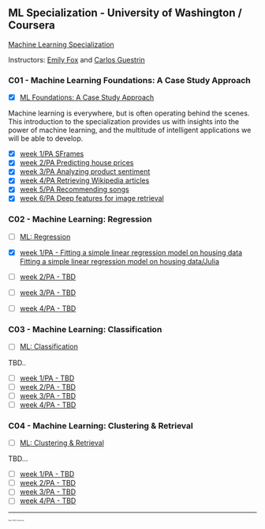 ## ML Specialization - University of Washington / Coursera

[Machine Learning Specialization](https://www.coursera.org/specializations/machine-learning)

Instructors: [Emily Fox](https://www.coursera.org/instructor/~14032411) and [Carlos Guestrin](https://www.coursera.org/instructor/guestrin)  


### C01 - Machine Learning Foundations: A Case Study Approach
 - [x] [ML Foundations: A Case Study Approach](https://www.coursera.org/learn/ml-foundations/home/welcome)

Machine learning is everywhere, but is often operating behind the scenes.  
This introduction to the specialization provides us with insights into the power of machine learning, and the multitude of intelligent applications we will be able to develop.

 - [x] [week 1/PA SFrames](https://github.com/pascal-p/ML_UW_Spec/blob/main/C01/w01/C01w01_SFrames.ipynb)
 - [x] [week 2/PA Predicting house prices](https://github.com/pascal-p/ML_UW_Spec/blob/main/C01/w02/C01w02_Linear_Regression.ipynb)
 - [x] [week 3/PA Analyzing product sentiment](https://github.com/pascal-p/ML_UW_Spec/blob/main/C01/w03/C01w03_Sentiment_Classifier.ipynb)
 - [x] [week 4/PA Retrieving Wikipedia articles](https://github.com/pascal-p/ML_UW_Spec/blob/main/C01/w04/C01w04_Retrieving_Wikipedia_Articles.ipynb)
 - [x] [week 5/PA Recommending songs](https://github.com/pascal-p/ML_UW_Spec/blob/main/C01/w05/C01w05_Recommending_Songs.ipynb)
 - [x] [week 6/PA Deep features for image retrieval](https://github.com/pascal-p/ML_UW_Spec/blob/main/C01/w06/C01w06_Deep%20Features%20for%20Image%20Retrieval.ipynb)

### C02 - Machine Learning: Regression
 - [ ] [ML: Regression](https://www.coursera.org/learn/ml-regression)

 
 - [x] [week 1/PA - Fitting a simple linear regression model on housing data](https://github.com/pascal-p/ML_UW_Spec/blob/main/C02/w01/C02w01_nb_pa.ipynb)<br />
       [Fitting a simple linear regression model on housing data/Julia](https://github.com/pascal-p/ML_UW_Spec/blob/main/C02/w01/C02w01_nb_pa.jl)
 - [ ] [week 2/PA - TBD]()
 - [ ] [week 3/PA - TBD]()
 - [ ] [week 4/PA - TBD]()

### C03 - Machine Learning: Classification
 - [ ] [ML: Classification](https://www.coursera.org/learn/ml-classification)

TBD..

  - [ ] [week 1/PA - TBD]()
  - [ ] [week 2/PA - TBD]()
  - [ ] [week 3/PA - TBD]()
  - [ ] [week 4/PA - TBD]()

### C04 - Machine Learning: Clustering & Retrieval
 - [ ] [ML: Clustering & Retrieval](https://www.coursera.org/learn/ml-clustering-and-retrieval)

TBD...

  - [ ] [week 1/PA - TBD]()
  - [ ] [week 2/PA - TBD]()
  - [ ] [week 3/PA - TBD]()
  - [ ] [week 4/PA - TBD]()

<hr />
<p style="font-size:0.25em">Feb. 2021 Corto Inc</p>
